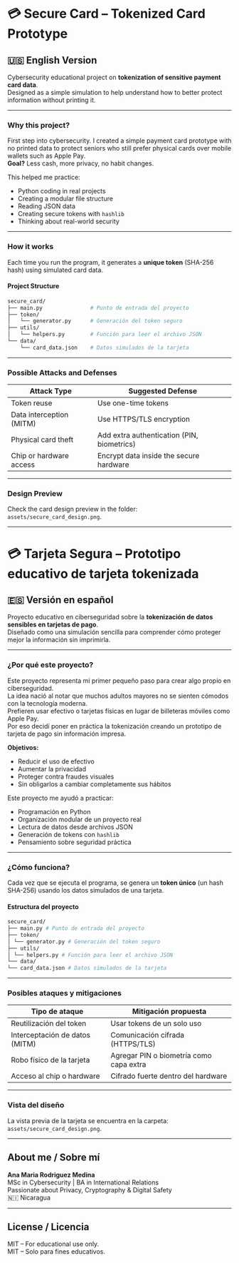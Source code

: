 # 💳 Secure Card – Tokenized Card Prototype  

## 🇺🇸 English Version  
Cybersecurity educational project on **tokenization of sensitive payment card data**.  
Designed as a simple simulation to help understand how to better protect information without printing it.

---

### Why this project?  
First step into cybersecurity. I created a simple payment card prototype with no printed data to protect seniors who still prefer physical cards over mobile wallets such as Apple Pay.  
**Goal?** Less cash, more privacy, no habit changes.

This helped me practice:  
- Python coding in real projects  
- Creating a modular file structure  
- Reading JSON data  
- Creating secure tokens with `hashlib`  
- Thinking about real-world security  

---

### How it works  
Each time you run the program, it generates a **unique token** (SHA-256 hash) using simulated card data.

#### Project Structure
```bash
secure_card/
├── main.py               # Punto de entrada del proyecto
├── token/
│   └── generator.py      # Generación del token seguro
├── utils/
│   └── helpers.py        # Función para leer el archivo JSON
└── data/
    └── card_data.json    # Datos simulados de la tarjeta
```
---

### Possible Attacks and Defenses

| Attack Type               | Suggested Defense                             |
|---------------------------|-----------------------------------------------|
| Token reuse               | Use one-time tokens                           |
| Data interception (MITM)  | Use HTTPS/TLS encryption                      |
| Physical card theft       | Add extra authentication (PIN, biometrics)    |
| Chip or hardware access   | Encrypt data inside the secure hardware       |

---

### Design Preview  
Check the card design preview in the folder: `assets/secure_card_design.png`.

---

# 💳 Tarjeta Segura – Prototipo educativo de tarjeta tokenizada  

## 🇪🇸 Versión en español  
Proyecto educativo en ciberseguridad sobre la **tokenización de datos sensibles en tarjetas de pago**.  
Diseñado como una simulación sencilla para comprender cómo proteger mejor la información sin imprimirla.

---

### ¿Por qué este proyecto?  
Este proyecto representa mi primer pequeño paso para crear algo propio en ciberseguridad.  
La idea nació al notar que muchos adultos mayores no se sienten cómodos con la tecnología moderna.  
Prefieren usar efectivo o tarjetas físicas en lugar de billeteras móviles como Apple Pay.  
Por eso decidí poner en práctica la tokenización creando un prototipo de tarjeta de pago sin información impresa.  

**Objetivos:**  
- Reducir el uso de efectivo  
- Aumentar la privacidad  
- Proteger contra fraudes visuales  
- Sin obligarlos a cambiar completamente sus hábitos

Este proyecto me ayudó a practicar:  
- Programación en Python  
- Organización modular de un proyecto real  
- Lectura de datos desde archivos JSON  
- Generación de tokens con `hashlib`  
- Pensamiento sobre seguridad práctica  

---

### ¿Cómo funciona?
Cada vez que se ejecuta el programa, se genera un **token único** (un hash SHA-256) usando los datos simulados de una tarjeta.

#### Estructura del proyecto
```bash
secure_card/
├── main.py # Punto de entrada del proyecto
├── token/
│ └── generator.py # Generación del token seguro
├── utils/
│ └── helpers.py # Función para leer el archivo JSON
└── data/
└── card_data.json # Datos simulados de la tarjeta
```
---

### Posibles ataques y mitigaciones

| Tipo de ataque               | Mitigación propuesta                          |
|------------------------------|-----------------------------------------------|
| Reutilización del token      | Usar tokens de un solo uso                    |
| Interceptación de datos (MITM) | Comunicación cifrada (HTTPS/TLS)           |
| Robo físico de la tarjeta    | Agregar PIN o biometría como capa extra       |
| Acceso al chip o hardware    | Cifrado fuerte dentro del hardware            |

---

### Vista del diseño  
La vista previa de la tarjeta se encuentra en la carpeta: `assets/secure_card_design.png`.

---

## About me / Sobre mí  
**Ana Maria Rodriguez Medina**  
MSc in Cybersecurity | BA in International Relations  
Passionate about Privacy, Cryptography & Digital Safety  
🇳🇮 Nicaragua  

---

## License / Licencia  
MIT – For educational use only.  
MIT – Solo para fines educativos. 